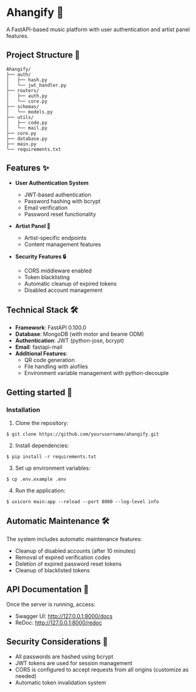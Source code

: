 # Ahangify 🎵

A FastAPI-based music platform with user authentication and artist panel features.

## Project Structure 📂

```
Ahangify/
├── auth/
│   ├── hash.py
│   └── jwt_handler.py
├── routers/
│   ├── auth.py
│   └── core.py
├── schemas/
│   └── models.py
├── utils/
│   ├── code.py
│   └── mail.py
├── core.py
├── database.py
├── main.py
└── requirements.txt
```


## Features ✨

- **User Authentication System**
  - JWT-based authentication
  - Password hashing with bcrypt
  - Email verification
  - Password reset functionality

- **Artist Panel 🎨**
  - Artist-specific endpoints
  - Content management features

- **Security Features 🔒**
  - CORS middleware enabled
  - Token blacklisting
  - Automatic cleanup of expired tokens
  - Disabled account management

## Technical Stack 🛠️

- **Framework**: FastAPI 0.100.0
- **Database**: MongoDB (with motor and beanie ODM)
- **Authentication**: JWT (python-jose, bcrypt)
- **Email**: fastapi-mail
- **Additional Features**:
  - QR code generation
  - File handling with aiofiles
  - Environment variable management with python-decouple

## Getting started 🚀

### Installation 

1. Clone the repository:
```
$ git clone https://github.com/yourusername/ahangify.git
```
2. Install dependencies:
```
$ pip install -r requirements.txt
```
3. Set up environment variables:
```
$ cp .env.example .env
```
4. Run the application:
```
$ uvicorn main:app --reload --port 8000 --log-level info
```

## Automatic Maintenance 🛠️

The system includes automatic maintenance features:
- Cleanup of disabled accounts (after 10 minutes)
- Removal of expired verification codes
- Deletion of expired password reset tokens
- Cleanup of blacklisted tokens

## API Documentation  📄
Once the server is running, access:

- Swagger UI: http://127.0.0.1:8000/docs
- ReDoc: http://127.0.0.1:8000/redoc

## Security Considerations 🔐

- All passwords are hashed using bcrypt
- JWT tokens are used for session management
- CORS is configured to accept requests from all origins (customize as needed)
- Automatic token invalidation system